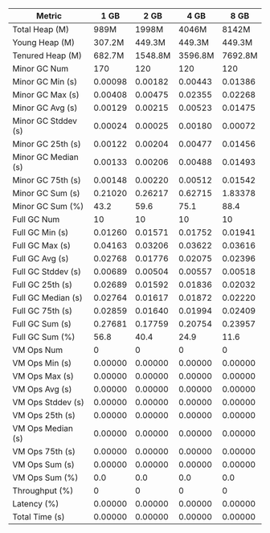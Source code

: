 | Metric | 1 GB | 2 GB | 4 GB | 8 GB |
|------|----|----|----|----|
| Total Heap (M) | 989M | 1998M | 4046M | 8142M |
| Young Heap (M) | 307.2M | 449.3M | 449.3M | 449.3M |
| Tenured Heap (M) | 682.7M | 1548.8M | 3596.8M | 7692.8M |
| Minor GC Num | 170 | 120 | 120 | 120 |
| Minor GC Min (s) | 0.00098 | 0.00182 | 0.00443 | 0.01386 |
| Minor GC Max (s) | 0.00408 | 0.00475 | 0.02355 | 0.02268 |
| Minor GC Avg (s) | 0.00129 | 0.00215 | 0.00523 | 0.01475 |
| Minor GC Stddev (s) | 0.00024 | 0.00025 | 0.00180 | 0.00072 |
| Minor GC 25th (s) | 0.00122 | 0.00204 | 0.00477 | 0.01456 |
| Minor GC Median (s) | 0.00133 | 0.00206 | 0.00488 | 0.01493 |
| Minor GC 75th (s) | 0.00148 | 0.00220 | 0.00512 | 0.01542 |
| Minor GC Sum (s) | 0.21020 | 0.26217 | 0.62715 | 1.83378 |
| Minor GC Sum (%) | 43.2 | 59.6 | 75.1 | 88.4 |
| Full GC Num | 10 | 10 | 10 | 10 |
| Full GC Min (s) | 0.01260 | 0.01571 | 0.01752 | 0.01941 |
| Full GC Max (s) | 0.04163 | 0.03206 | 0.03622 | 0.03616 |
| Full GC Avg (s) | 0.02768 | 0.01776 | 0.02075 | 0.02396 |
| Full GC Stddev (s) | 0.00689 | 0.00504 | 0.00557 | 0.00518 |
| Full GC 25th (s) | 0.02689 | 0.01592 | 0.01836 | 0.02032 |
| Full GC Median (s) | 0.02764 | 0.01617 | 0.01872 | 0.02220 |
| Full GC 75th (s) | 0.02859 | 0.01640 | 0.01994 | 0.02409 |
| Full GC Sum (s) | 0.27681 | 0.17759 | 0.20754 | 0.23957 |
| Full GC Sum (%) | 56.8 | 40.4 | 24.9 | 11.6 |
| VM Ops Num | 0 | 0 | 0 | 0 |
| VM Ops Min (s) | 0.00000 | 0.00000 | 0.00000 | 0.00000 |
| VM Ops Max (s) | 0.00000 | 0.00000 | 0.00000 | 0.00000 |
| VM Ops Avg (s) | 0.00000 | 0.00000 | 0.00000 | 0.00000 |
| VM Ops Stddev (s) | 0.00000 | 0.00000 | 0.00000 | 0.00000 |
| VM Ops 25th (s) | 0.00000 | 0.00000 | 0.00000 | 0.00000 |
| VM Ops Median (s) | 0.00000 | 0.00000 | 0.00000 | 0.00000 |
| VM Ops 75th (s) | 0.00000 | 0.00000 | 0.00000 | 0.00000 |
| VM Ops Sum (s) | 0.00000 | 0.00000 | 0.00000 | 0.00000 |
| VM Ops Sum (%) | 0.0 | 0.0 | 0.0 | 0.0 |
| Throughput (%) | 0 | 0 | 0 | 0 |
| Latency (%) | 0.00000 | 0.00000 | 0.00000 | 0.00000 |
| Total Time (s) | 0.00000 | 0.00000 | 0.00000 | 0.00000 |
